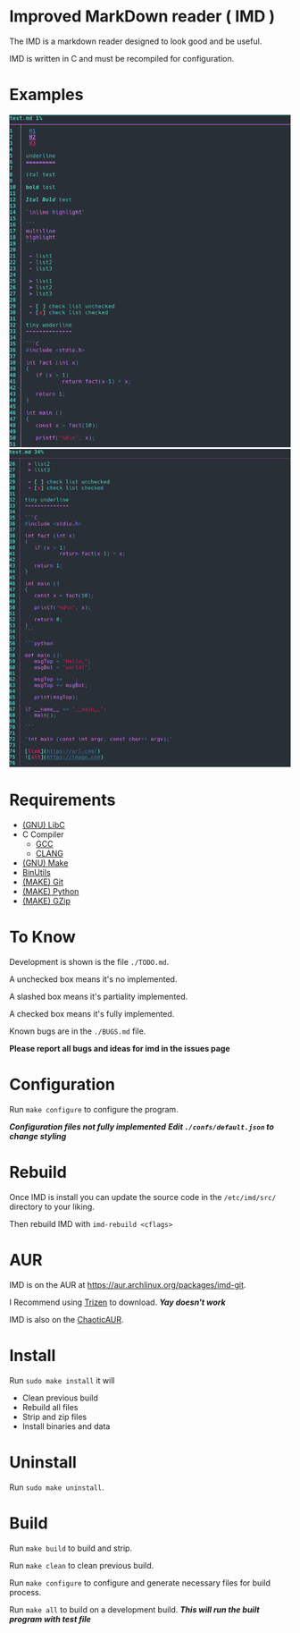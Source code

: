 # Improved MarkDown reader ( IMD )

The IMD is a markdown reader designed to look good and be useful.

IMD is written in C and must be recompiled for configuration.


# Examples

![top](/img/top.png)
![bottom](/img/bottom.png)


# Requirements

- [(GNU) LibC](https://www.gnu.org/software/libc/)
- C Compiler
  - [GCC](https://gcc.gnu.org/)
  - [CLANG](https://clang.org/)
- [(GNU) Make](https://www.gnu.org/software/make/)
- [BinUtils](https://www.gnu.org/software/binutils/)
- [(MAKE) Git](https://git-scm.com/)
- [(MAKE) Python](https://www.python.org/)
- [(MAKE) GZip](https://www.gnu.org/software/gzip/)


# To Know

Development is shown is the file `./TODO.md`.

A unchecked box means it's no implemented.

A slashed box means it's partiality implemented.

A checked box means it's fully implemented.


Known bugs are in the `./BUGS.md` file.

**Please report all bugs and ideas for imd in the issues page**


# Configuration

Run `make configure` to configure the program.

***Configuration files not fully implemented***
***Edit `./confs/default.json` to change styling***


# Rebuild

Once IMD is install you can update the source code in the `/etc/imd/src/` directory to your liking.

Then rebuild IMD with `imd-rebuild <cflags>`


# AUR

IMD is on the AUR at https://aur.archlinux.org/packages/imd-git.

I Recommend using [Trizen](https://github.com/trizen/trizen) to download. ***Yay doesn't work***

IMD is also on the [ChaoticAUR](https://github.com/chaotic-aur/packages).

# Install

Run `sudo make install` it will

 - Clean previous build
 - Rebuild all files
 - Strip and zip files
 - Install binaries and data


# Uninstall

Run `sudo make uninstall`.


# Build

Run `make build` to build and strip.

Run `make clean` to clean previous build.

Run `make configure` to configure and generate necessary files for build process.

Run `make all` to build on a development build. ***This will run the built program with test file***
